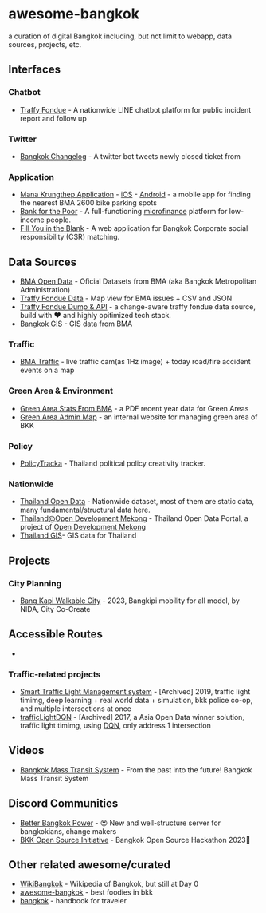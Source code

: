 # awesome-bangkok
a curation of digital Bangkok including, but not limit to webapp, data sources, projects, etc. 

## Interfaces
### Chatbot
- [Traffy Fondue](https://www.traffy.in.th/) - A nationwide LINE chatbot platform for public incident report and follow up

### Twitter
- [Bangkok Changelog](https://twitter.com/bkkchangelog) - A twitter bot tweets newly closed ticket from 

### Application
- [Mana Krungthep Application](https://apps.apple.com/th/app/mana-krungthep/id1510767765) - [iOS](https://apps.apple.com/th/app/mana-krungthep/id1510767765) - [Android](https://play.google.com/store/apps/details?id=com.touch.trafficreporter&hl=en&gl=US&pli=1) - a mobile app for finding the nearest BMA 2600 bike parking spots
- [Bank for the Poor](https://github.com/pleaseworkibegyou/bankForThePoor) - A full-functioning [microfinance](https://en.wikipedia.org/wiki/Microfinance) platform for low-income people.
- [Fill You in the Blank](https://fill-you-in-the-blank.vercel.app/) - A web application for Bangkok Corporate social responsibility (CSR) matching.

## Data Sources

- [BMA Open Data](https://data.bangkok.go.th) - Oficial Datasets from BMA (aka Bangkok Metropolitan Administration)
- [Traffy Fondue Data](https://share.traffy.in.th/teamchadchart) - Map view for BMA issues + CSV and JSON 
- [Traffy Fondue Dump & API](https://github.com/creatorsgarten/bkkchangelog) - a change-aware traffy fondue data source, build with ❤️ and highly opitimized tech stack.
- [Bangkok GIS](http://www.bangkokgis.com/modules.php?m=download_shapefile) - GIS data from BMA


### Traffic
- [BMA Traffic](http://www.bmatraffic.com/index.aspx) - live traffic cam(as 1Hz image) + today road/fire accident events on a map

### Green Area & Environment
- [Green Area Stats From BMA](https://webportal.bangkok.go.th/environmentbma/page/sub/18906/%E0%B8%AA%E0%B8%96%E0%B8%B4%E0%B8%95%E0%B8%B4%E0%B8%81%E0%B8%B2%E0%B8%A3%E0%B9%83%E0%B8%AB%E0%B8%B1%E0%B8%9A%E0%B8%A3%E0%B8%B4%E0%B8%81%E0%B8%B2%E0%B8%A3) - a PDF recent year data for Green Areas
- [Green Area Admin Map](http://203.155.220.118/green-parks-admin/) - an internal website for managing green area of BKK

### Policy
- [PolicyTracka](https://github.com/policytracka/policytracka) - Thailand political policy creativity tracker.

### Nationwide
- [Thailand Open Data](https://data.go.th/) - Nationwide dataset, most of them are static data, many fundamental/structural data here. 
- [Thailand@Open Development Mekong](https://data.opendevelopmentmekong.net/organization/thailand-organization) - Thailand Open Data Portal, a project of [Open Development Mekong](https://opendevelopmentmekong.net/)
- [Thailand GIS](https://github.com/prasertcbs/thailand_gis)- GIS data for Thailand


## Projects

### City Planning 
- [Bang Kapi Walkable City](https://drive.google.com/file/d/1UQjcnili9zaHorY1kZ6x4iO06wP_aFSZ/view) - 2023, Bangkipi mobility for all model, by NIDA, City Co-Create 

## Accessible Routes
- 

### Traffic-related projects
- [Smart Traffic Light Management system](https://github.com/wasdee/Smart-Traffic-Light-Management) - [Archived] 2019, traffic light timimg, deep learning + real world data + simulation, bkk police co-op, and multiple intersections at once
- [trafficLightDQN](https://github.com/wasdee/trafficLightDQN) - [Archived] 2017, a Asia Open Data winner solution, traffic light timimg, using [DQN](https://medium.com/kosate/dqn-deep-learning-%E0%B8%AA%E0%B8%B2%E0%B8%A1%E0%B8%B2%E0%B8%A3%E0%B8%96%E0%B9%80%E0%B8%A5%E0%B9%88%E0%B8%99%E0%B9%80%E0%B8%81%E0%B8%A1-atari-%E0%B9%80%E0%B8%AD%E0%B8%B2%E0%B8%8A%E0%B8%99%E0%B8%B0%E0%B8%A1%E0%B8%99%E0%B8%B8%E0%B8%A9%E0%B8%A2%E0%B9%8C-29-%E0%B9%80%E0%B8%81%E0%B8%A1-%E0%B9%82%E0%B8%94%E0%B8%A2%E0%B9%83%E0%B8%8A%E0%B9%89-model-%E0%B9%80%E0%B8%AB%E0%B8%A1%E0%B8%B7%E0%B8%AD%E0%B8%99%E0%B9%80%E0%B8%94%E0%B8%B4%E0%B8%A1%E0%B9%84%E0%B8%94%E0%B9%89%E0%B8%AD%E0%B8%A2%E0%B9%88%E0%B8%B2%E0%B8%87%E0%B9%84%E0%B8%A3-part-87477c33af96), only address 1 intersection


## Videos
- [Bangkok Mass Transit System](https://www.youtube.com/watch?v=i3sFfqq3N4Q) - From the past into the future! Bangkok Mass Transit System

## Discord Communities
- [Better Bangkok Power](https://discord.gg/HCfQcjwT) - 😍 New and well-structure server for bangkokians, change makers
- [BKK Open Source Initiative](https://discord.gg/s4jaTxgw) - Bangkok Open Source Hackathon 2023💫

## Other related awesome/curated
- [WikiBangkok](https://bangkok.source.in.th) - Wikipedia of Bangkok, but still at Day 0
- [awesome-bangkok](https://github.com/jakshi/awesome-bangkok) - best foodies in bkk
- [bangkok](https://github.com/supatake/bangkok) - handbook for traveler
